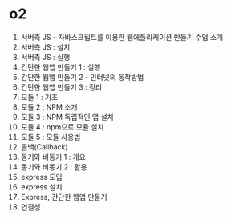 # o2

001. 서버측 JS - 자바스크립트를 이용한 웹에플리케이션 만들기 수업 소개
002. 서버측 JS : 설치
003. 서버측 JS : 실행
004. 간단한 웹앱 만들기 1 : 실행
005. 간단한 웹앱 만들기 2 - 인터넷의 동작방법
006. 간단한 웹앱 만들기 3 : 정리
007. 모듈 1 : 기초
008. 모듈 2 : NPM 소개
009. 모듈 3 : NPM 독립적인 앱 설치
010. 모듈 4 : npm으로 모듈 설치
011. 모듈 5 : 모듈 사용법
012. 콜백(Callback)
013. 동기와 비동기 1 : 개요
014. 동기와 비동기 2 : 활용
015. express 도입
016. express 설치
017. Express, 간단한 웹앱 만들기
018. 연결성

